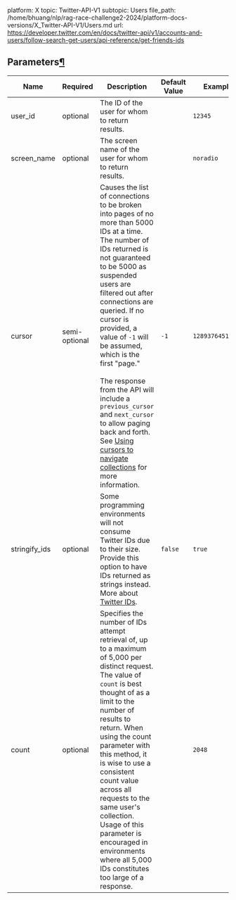 platform: X
topic: Twitter-API-V1
subtopic: Users
file_path: /home/bhuang/nlp/rag-race-challenge2-2024/platform-docs-versions/X_Twitter-API-V1/Users.md
url: https://developer.twitter.com/en/docs/twitter-api/v1/accounts-and-users/follow-search-get-users/api-reference/get-friends-ids


## Parameters[¶](#parameters "Permalink to this headline")

| Name | Required | Description | Default Value | Example |
| --- | --- | --- | --- | --- |
| user\_id | optional | The ID of the user for whom to return results. |     | `12345` |
| screen\_name | optional | The screen name of the user for whom to return results. |     | `noradio` |
| cursor | semi-optional | Causes the list of connections to be broken into pages of no more than 5000 IDs at a time. The number of IDs returned is not guaranteed to be 5000 as suspended users are filtered out after connections are queried. If no cursor is provided, a value of `-1` will be assumed, which is the first "page."<br><br>The response from the API will include a `previous_cursor` and `next_cursor` to allow paging back and forth. See [Using cursors to navigate collections](https://developer.twitter.com/en/docs/basics/cursoring) for more information. | `-1` | `12893764510938` |
| stringify\_ids | optional | Some programming environments will not consume Twitter IDs due to their size. Provide this option to have IDs returned as strings instead. More about [Twitter IDs](https://developer.twitter.com/en/docs/basics/twitter-ids). | `false` | `true` |
| count | optional | Specifies the number of IDs attempt retrieval of, up to a maximum of 5,000 per distinct request. The value of `count` is best thought of as a limit to the number of results to return. When using the count parameter with this method, it is wise to use a consistent count value across all requests to the same user's collection. Usage of this parameter is encouraged in environments where all 5,000 IDs constitutes too large of a response. |     | `2048` |